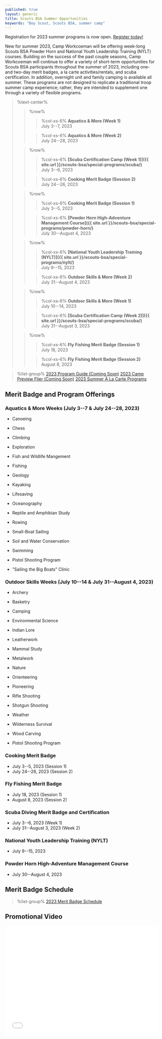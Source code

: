 ```yaml
---
published: true
layout: generic
title: Scouts BSA Summer Opportunities
keywords: "Boy Scout, Scouts BSA, summer camp"
---
```


<div class="alert alert-info">
Registration for 2023 summer programs is now open.
<a href="{{ site.url }}/scouts-bsa/register/">
Register today!</a>
</div>

New for summer 2023, Camp Workcoeman will be offering week-long Scouts BSA Powder Horn and National Youth Leadership Training (NYLT) courses. Building on the success of the past couple seasons, Camp Workcoeman will continue to offer a variety of short-term opportunities for Scouts BSA participants throughout the summer of 2023, including one- and two-day merit badges, a la carte activities/rentals, and scuba certification. In addition, overnight unit and family camping is available all summer. These programs are not designed to replicate a traditional troop summer camp experience; rather, they are intended to supplement one through a variety of flexible programs.

> %text-center%
>> %row%
>>> %col-xs-6%
>>> **Aquatics & More (Week 1)**<br/>
>>> July 3--7, 2023<br/>
>>
>>> %col-xs-6%
>>> **Aquatics & More (Week 2)**<br/>
>>> July 24--28, 2023<br/>
>
>> %row%
>>> %col-xs-6%
>>> **[Scuba Certification Camp (Week 1)]({{ site.url }}/scouts-bsa/special-programs/scuba/)**<br/>
>>> July 3--6, 2023<br/>
>>
>>> %col-xs-6%
>>> **Cooking Merit Badge (Session 2)**<br/>
>>> July 24--26, 2023<br/>
>
>> %row%
>>> %col-xs-6%
>>> **Cooking Merit Badge (Session 1)**<br/>
>>> July 3--5, 2023<br/>
>>
>>> %col-xs-6%
>>> **[Powder Horn High-Adventure Management Course]({{ site.url }}/scouts-bsa/special-programs/powder-horn/)**<br/>
>>> July 30--August 4, 2023<br/>
>
>> %row%
>>> %col-xs-6%
>>> **[National Youth Leadership Training (NYLT)]({{ site.url }}/scouts-bsa/special-programs/nylt/)**<br/>
>>> July 9--15, 2023<br/>
>>
>>> %col-xs-6%
>>> **Outdoor Skills & More (Week 2)**<br/>
>>> July 31--August 4, 2023<br/>
>
>> %row%
>>> %col-xs-6%
>>> **Outdoor Skills & More (Week 1)**<br/>
>>> July 10--14, 2023<br/>
>>
>>> %col-xs-6%
>>> **[Scuba Certification Camp (Week 2)]({{ site.url }}/scouts-bsa/special-programs/scuba/)**<br/>
>>> July 31--August 3, 2023<br/>
>
>> %row%
>>> %col-xs-6%
>>> **Fly Fishing Merit Badge (Session 1)**<br/>
>>> July 18, 2023<br/>
>>
>>> %col-xs-6%
>>> **Fly Fishing Merit Badge (Session 2)**<br/>
>>> August 8, 2023<br/>

> %list-group%
> <a href="{{ site.url }}/pdf/2022/2022-program-guide.pdf" class="list-group-item">2023 Program Guide (Coming Soon)</a>
> <a href="{{ site.url }}/pdf/2022/2022-preview-flier.pdf" class="list-group-item">2023 Camp Preview Flier (Coming Soon)</a>
> <a href="{{ site.url }}/summer-camp/a-la-carte-programs/" class="list-group-item">2023 Summer À La Carte Programs</a>

## Merit Badge and Program Offerings

### Aquatics & More Weeks (July 3--7 & July 24--28, 2023)
- Canoeing
- Chess
- Climbing
- Exploration
- Fish and Wildlife Mangement
- Fishing
- Geology
- Kayaking
- Lifesaving
- Oceanography
- Reptile and Amphibian Study
- Rowing
- Small-Boat Sailing
- Soil and Water Conservation
- Swimming

- Pistol Shooting Program
- "Sailing the Big Boats" Clinic

### Outdoor Skills Weeks (July 10--14 & July 31--August 4, 2023)
- Archery
- Basketry
- Camping
- Environmental Science
- Indian Lore
- Leatherwork
- Mammal Study
- Metalwork
- Nature
- Orienteering
- Pioneering
- Rifle Shooting
- Shotgun Shooting
- Weather
- Wilderness Survival
- Wood Carving

- Pistol Shooting Program

### Cooking Merit Badge
- July 3--5, 2023 (Session 1)
- July 24--26, 2023 (Session 2)

### Fly Fishing Merit Badge
- July 18, 2023 (Session 1)
- August 8, 2023 (Session 2)

### Scuba Diving Merit Badge and Certification
- July 3--6, 2023 (Week 1)
- July 31--August 3, 2023 (Week 2)

### National Youth Leadership Training (NYLT)
- July 9--15, 2023

### Powder Horn High-Adventure Management Course
- July 30--August 4, 2023

## Merit Badge Schedule
> %list-group%
> <a href="{{ site.url }}/pdf/2023/2023-merit-badge-schedule.pdf" class="list-group-item">2023 Merit Badge Schedule</a>

## Promotional Video

<iframe style="max-width: 640px; width: 100%; height: 360px; border: none;" src="//www.youtube-nocookie.com/embed/uXSOw9eqJAc?rel=0" allowfullscreen></iframe>

